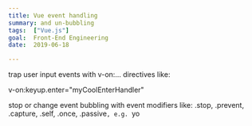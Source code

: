 ```yaml
---
title: Vue event handling
summary: and un-bubbling
tags:  ["Vue.js"]
goal:  Front-End Engineering
date:  2019-06-18

---
```

trap user input events with v-on:… directives like:

v-on:keyup.enter="myCoolEnterHandler"

stop or change event bubbling with event modifiers like: 
.stop, .prevent, .capture, .self, .once, .passive`, e.g. `<a v-on:click.stop=“doIt”>yo</a>

